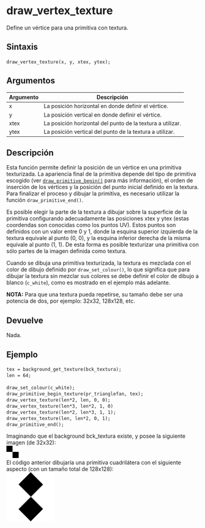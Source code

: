 # draw_vertex_texture

Define un vértice para una primitiva con textura.

## Sintaxis

  
```gml  
draw_vertex_texture(x, y, xtex, ytex);  
```  

## Argumentos

Argumento|Descripción|  
---|---|  
x|La posición horizontal en donde definir el vértice.|  
y|La posición vertical en donde definir el vértice.|  
xtex|La posición horizontal del punto de la textura a utilizar.|  
ytex|La posición vertical del punto de la textura a utilizar.|  

## Descripción

Esta función permite definir la posición de un vértice en una primitiva texturizada. La apariencia final de la primitiva depende del tipo de primitiva escogido (ver [`draw_primitive_begin()`](topic.php?draw_primitive_begin) para más información), el orden de inserción de los vértices y la posición del punto inicial definido en la textura. Para finalizar el proceso y dibujar la primitiva, es necesario utilizar la función `draw_primitive_end()`.  
  
Es posible elegir la parte de la textura a dibujar sobre la superficie de la primitiva configurando adecuadamente las posiciones xtex y ytex (estas coordendas son conocidas como los puntos UV). Estos puntos son definidos con un valor entre 0 y 1, donde la esquina superior izquierda de la textura equivale al punto (0, 0), y la esquina inferior derecha de la misma equivale al punto (1, 1). De esta forma es posible texturizar una primitiva con sólo partes de la imagen definida como textura.  
  
Cuando se dibuja una primitiva texturizada, la textura es mezclada con el color de dibujo definido por `draw_set_colour()`, lo que significa que para dibujar la textura sin mezclar sus colores se debe definir el color de dibujo a blanco (`c_white`), como es mostrado en el ejemplo más adelante.  
  
**NOTA:** Para que una textura pueda repetirse, su tamaño debe ser una potencia de dos, por ejemplo: 32x32, 128x128, etc.

## Devuelve

Nada.

## Ejemplo

  
```gml  
tex = background_get_texture(bck_textura);  
len = 64;  
  
draw_set_colour(c_white);  
draw_primitive_begin_texture(pr_trianglefan, tex);  
draw_vertex_texture(len*2, len, 0, 0);  
draw_vertex_texture(len*3, len*2, 1, 0)  
draw_vertex_texture(len*2, len*3, 1, 1);  
draw_vertex_texture(len, len*2, 0, 1);  
draw_primitive_end();  
```  
Imaginando que el background bck_textura existe, y posee la siguiente imagen (de 32x32):  
![](imagenes/draw_primitive_begin_texture2.png)  
El código anterior dibujaría una primitiva cuadrilátera con el siguiente aspecto (con un tamaño total de 128x128):  
![](imagenes/draw_primitive_begin_texture1.png)